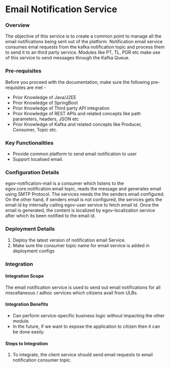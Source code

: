 # Email Notification Service

### Overview <a href="#overview" id="overview"></a>

The objective of this service is to create a common point to manage all the email notifications being sent out of the platform. Notification email service consumes emal requests from the kafka notification topic and process them to send it to an third party service. Modules like PT, TL, PGR etc make use of this service to send messages through the Kafka Queue.

### Pre-requisites <a href="#pre-requisites" id="pre-requisites"></a>

Before you proceed with the documentation, make sure the following pre-requisites are met -

* Prior Knowledge of Java/J2EE
* Prior Knowledge of SpringBoot
* Prior Knowledge of Third party API integration
* Prior Knowledge of REST APIs and related concepts like path parameters, headers, JSON etc
* Prior Knowledge of Kafka and related concepts like Producer, Consumer, Topic etc.

### Key Functionalities <a href="#key-functionalities" id="key-functionalities"></a>

* Provide common platform to send email notification to user
* Support localised email.

### Configuration Details <a href="#configuration-details" id="configuration-details"></a>

egov-notification-mail is a consumer which listens to the egov.core.notification.email topic, reads the message and generates email using SMTP Protocol. The services needs the the senders email configured. On the other hand, if senders email is not configured, the services gets the email id by internally calling egov-user service to fetch email id. Once the email is generated, the content is localized by egov-localization service after which its been notified to the email id.&#x20;

### Deployment Details <a href="#deployment-details" id="deployment-details"></a>

1. Deploy the latest version of notification email Service.
2. Make sure the consumer topic name for email service is added in deployment configs

### Integration <a href="#integration" id="integration"></a>

#### Integration Scope <a href="#integration-scope" id="integration-scope"></a>

The email notification service is used to send out email notifications for all miscellaneous / adhoc services which citizens avail from ULBs.

#### Integration Benefits <a href="#integration-benefits" id="integration-benefits"></a>

* Can perform service-specific business logic without impacting the other module.
* In the future, if we want to expose the application to citizen then it can be done easily.

#### Steps to Integration <a href="#steps-to-integration" id="steps-to-integration"></a>

1. To integrate, the client service should send email requests to email notification consumer topic.
